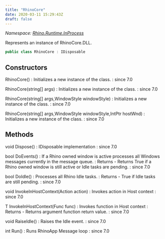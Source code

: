 ```yaml
---
title: "RhinoCore"
date: 2020-03-11 15:29:43Z
draft: false
---
```


*Namespace: [Rhino.Runtime.InProcess](../)*

Represents an instance of RhinoCore.DLL.
```cs
public class RhinoCore : IDisposable
```
## Constructors

RhinoCore()
: Initializes a new instance of the  class.
: since 7.0

RhinoCore(string[] args)
: Initializes a new instance of the  class.
: since 7.0

RhinoCore(string[] args,WindowStyle windowStyle)
: Initializes a new instance of the  class.
: since 7.0

RhinoCore(string[] args,WindowStyle windowStyle,IntPtr hostWnd)
: Initializes a new instance of the  class.
: since 7.0
## Methods

void Dispose()
: IDisposable implementation
: since 7.0

bool DoEvents()
: If a Rhino owned window is active processes all Windows messages currently in the message queue.
: Returns - Returns True if a Rhino owned window is still active or Idle tasks are pending.
: since 7.0

bool DoIdle()
: Processes all Rhino Idle tasks.
: Returns - True if Idle tasks are still pending.
: since 7.0

void InvokeInHostContext(Action action)
: Invokes action in Host context
: since 7.0

T InvokeInHostContext(Func<T> func)
: Invokes function in Host context
: Returns - Returns argument function return value.
: since 7.0

void RaiseIdle()
: Raises the Idle event.
: since 7.0

int Run()
: Runs RhinoApp Message loop
: since 7.0
